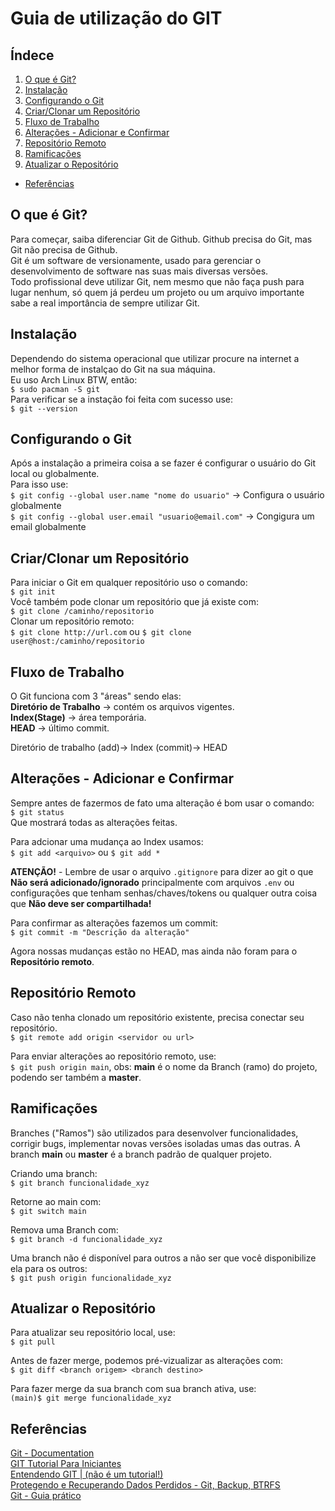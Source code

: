 # Guia de utilização do GIT

## Índece

1. [O que é Git?](#o-que-e-git)
2. [Instalação](#instalacao)
3. [Configurando o Git](#conf-git)
4. [Criar/Clonar um Repositório](#criar-clonar-repo)
5. [Fluxo de Trabalho](#fluxo-de-trabalho)
6. [Alterações - Adicionar e Confirmar](#add-commit)
7. [Repositório Remoto](#repo-remoto)
8. [Ramificações](#ramos)
9. [Atualizar o Repositório](#atualizar-repo)

- [Referências](#refe)

<div id="o-que-e-git" />

## O que é Git?

Para começar, saiba diferenciar Git de Github. Github precisa do Git, mas Git não precisa de Github.<br>
Git é um software de versionamente, usado para gerenciar o desenvolvimento de software nas suas mais diversas versões.<br>
Todo profissional deve utilizar Git, nem mesmo que não faça push para lugar nenhum, só quem já perdeu um projeto ou um arquivo importante sabe a real importância de sempre utilizar Git.

<div id="instalacao" />

## Instalação 

Dependendo do sistema operacional que utilizar procure na internet a melhor forma de instalçao do Git na sua máquina.<br>
Eu uso Arch Linux BTW, então:<br>
`$ sudo pacman -S git` <br>
Para verificar se a instação foi feita com sucesso use: <br>
`$ git --version`

<div id="conf-git" />

## Configurando o Git

Após a instalação a primeira coisa a se fazer é configurar o usuário do Git local ou globalmente.<br>
Para isso use: <br>
`$ git config --global user.name "nome do usuario"` -> Configura o usuário globalmente <br>
`$ git config --global user.email "usuario@email.com"` -> Congigura um email globalmente <br>

<div id="criar-clonar-repo" />

## Criar/Clonar um Repositório

Para iniciar o Git em qualquer repositório uso o comando: <br>
`$ git init` <br>
Você também pode clonar um repositório que já existe com: <br>
`$ git clone /caminho/repositorio` <br>
Clonar um repositório remoto: <br>
`$ git clone http://url.com` ou `$ git clone user@host:/caminho/repositorio` <br>

<div id="fluxo-trabalho"/>

## Fluxo de Trabalho

O Git funciona com 3 "áreas" sendo elas: <br>
**Diretório de Trabalho** -> contém os arquivos vigentes. <br>
**Index(Stage)** -> área temporária. <br>
**HEAD** -> último commit. <br>

Diretório de trabalho (add)-> Index (commit)-> HEAD

<div id="add-commit"/>

## Alterações - Adicionar e Confirmar

Sempre antes de fazermos de fato uma alteração é bom usar o comando: <br>
`$ git status` <br>
Que mostrará todas as alterações feitas. <br>

Para adcionar uma mudança ao Index usamos: <br>
`$ git add <arquivo>` ou `$ git add *`<br>

**ATENÇÃO!** - Lembre de usar o arquivo `.gitignore` para dizer ao git o que **Não será adicionado/ignorado** principalmente com arquivos `.env` ou configurações que tenham senhas/chaves/tokens ou qualquer outra coisa que **Não deve ser compartilhada!**<br>

Para confirmar as alterações fazemos um commit: <br>
`$ git commit -m "Descrição da alteração"` <br>

Agora nossas mudanças estão no HEAD, mas ainda não foram para o **Repositório remoto**. <br>

<div id="repo-remoto" />

## Repositório Remoto

Caso não tenha clonado um repositório existente, precisa conectar seu repositório. <br>
`$ git remote add origin <servidor ou url>` <br>

Para enviar alterações ao repositório remoto, use: <br>
`$ git push origin main`, obs: **main** é o nome da Branch (ramo) do projeto, podendo ser também a **master**. <br>

<div id="ramos" />

## Ramificações

Branches ("Ramos") são utilizados para desenvolver funcionalidades, corrigir bugs, implementar novas versões isoladas umas das outras. A branch **main** ou **master** é a branch padrão de qualquer projeto. <br>

Criando uma branch: <br>
`$ git branch funcionalidade_xyz`<br>

Retorne ao main com: <br>
`$ git switch main` <br>

Remova uma Branch com: <br>
`$ git branch -d funcionalidade_xyz`

Uma branch não é disponível para outros a não ser que você disponibilize ela para os outros: <br>
`$ git push origin funcionalidade_xyz` <br>

<div id="atualizar-repo" />

## Atualizar o Repositório

Para atualizar seu repositório local, use: <br>
`$ git pull` <br>

Antes de fazer merge, podemos pré-vizualizar as alterações com: <br>
`$ git diff <branch origem> <branch destino>`

Para fazer merge da sua branch com sua branch ativa, use: <br>
`(main)$ git merge funcionalidade_xyz`

<div id="refe" />

## Referências

[Git - Documentation](https://git-scm.com/doc)<br>
[GIT Tutorial Para Iniciantes](https://www.hostinger.com.br/tutoriais/tutorial-do-git-basics-introducao)<br>
[Entendendo GIT | (não é um tutorial!)](https://youtu.be/6Czd1Yetaac?si=NVYGp4dz8LCFuDX1)<br>
[Protegendo e Recuperando Dados Perdidos - Git, Backup, BTRFS](https://youtu.be/yfEhz9poqW8?si=ixbhgXMLlS6o8HM0)<br>
[Git - Guia prático](https://rogerdudler.github.io/git-guide/index.pt_BR.html)<br>
